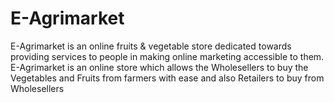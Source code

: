 # E-Agrimarket
E-Agrimarket   is an online fruits &amp; vegetable store dedicated towards providing services to people in making online marketing accessible to them. E-Agrimarket  is an online store which allows the Wholesellers  to buy the Vegetables and Fruits from farmers  with ease and also Retailers to buy from Wholesellers

